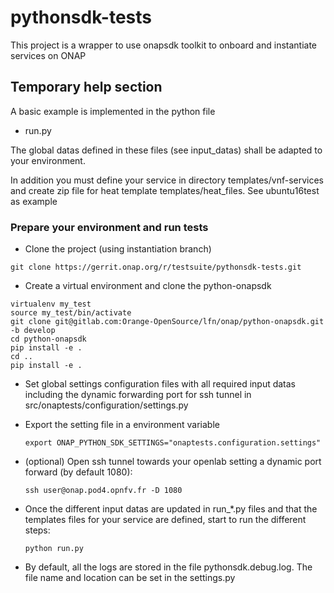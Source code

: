 # pythonsdk-tests

This project is a wrapper to use onapsdk toolkit to onboard and 
instantiate services on ONAP

## Temporary help section

A basic example is implemented in the python file

- run.py

The global datas defined in these files (see input_datas) shall be 
adapted to your environment.

In addition you must define your service in directory templates/vnf-services
and create zip file for heat template templates/heat_files.
See ubuntu16test as example

### Prepare your environment and run tests

- Clone the project (using instantiation branch)

```shell
git clone https://gerrit.onap.org/r/testsuite/pythonsdk-tests.git
```

- Create a virtual environment and clone the python-onapsdk

```shell
virtualenv my_test
source my_test/bin/activate
git clone git@gitlab.com:Orange-OpenSource/lfn/onap/python-onapsdk.git -b develop
cd python-onapsdk
pip install -e .
cd ..
pip install -e .
```

- Set global settings configuration files with all required input datas
  including the dynamic forwarding port for ssh tunnel in
  src/onaptests/configuration/settings.py

- Export the setting file in a environment variable
  ```shell
  export ONAP_PYTHON_SDK_SETTINGS="onaptests.configuration.settings"
  ``` 

- (optional) Open ssh tunnel towards your openlab setting a dynamic port forward (by default 1080):
  ```shell
  ssh user@onap.pod4.opnfv.fr -D 1080
  ```

- Once the different input datas are updated in run_*.py files and 
  that the templates files for your service are defined, start to run the different steps:

  ```shell
  python run.py
  ```

- By default, all the logs are stored in the file pythonsdk.debug.log.
  The file name and location can be set in the settings.py
